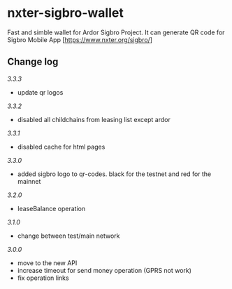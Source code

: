 # nxter-sigbro-wallet

Fast and simble wallet for Ardor Sigbro Project. It can generate QR code for Sigbro Mobile App [https://www.nxter.org/sigbro/] 

## Change log
*3.3.3*
 - update qr logos

*3.3.2*
 - disabled all childchains from leasing list except ardor

*3.3.1*
 - disabled cache for html pages

*3.3.0*
 - added sigbro logo to qr-codes. black for the testnet and red for the mainnet

*3.2.0*
 - leaseBalance operation

*3.1.0*
 - change between test/main network 

*3.0.0*
 - move to the new API
 - increase timeout for send money operation (GPRS not work)
 - fix operation links